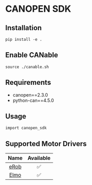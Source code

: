 # CANOPEN SDK

## Installation
```
pip install -e .
```

## Enable CANable
```
source ./canable.sh
```

## Requirements
- canopen==2.3.0
- python-can==4.5.0

## Usage
```
import canopen_sdk
```

## Supported Motor Drivers
| Name | Available |
|:----:|:---------:|
| [eRob](https://en.zeroerr.cn/rotary_actuators) | ✅ |
| [Elmo](https://www.elmomc.com) | ✅ |
